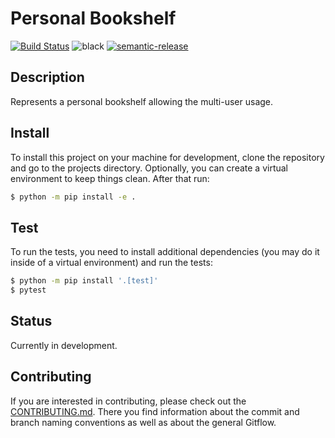 # Personal Bookshelf

[![Build Status](https://dev.azure.com/fdahlitz/personal-bookshelf/_apis/build/status/DahlitzFlorian.personal-bookshelf?branchName=master)](https://dev.azure.com/fdahlitz/personal-bookshelf/_build/latest?definitionId=3&branchName=master)
![black](https://img.shields.io/badge/code%20style-black-000000.svg)
[![semantic-release](https://img.shields.io/badge/%20%20%F0%9F%93%A6%F0%9F%9A%80-semantic--release-e10079.svg)](https://github.com/semantic-release/semantic-release)

## Description

Represents a personal bookshelf allowing the multi-user usage.

## Install

To install this project on your machine for development, clone the repository and go to the
projects directory. Optionally, you can create a virtual environment to keep things clean.
After that run:

```bash
$ python -m pip install -e .
```

## Test

To run the tests, you need to install additional dependencies (you may do it inside of a
virtual environment) and run the tests:

```bash
$ python -m pip install '.[test]'
$ pytest
```

## Status

Currently in development.

## Contributing

If you are interested in contributing, please check out the [CONTRIBUTING.md](CONTRIBUTING.md).
There you find information about the commit and branch naming conventions as well as about the
general Gitflow.


[tox]: https://tox.readthedocs.io/en/latest/
